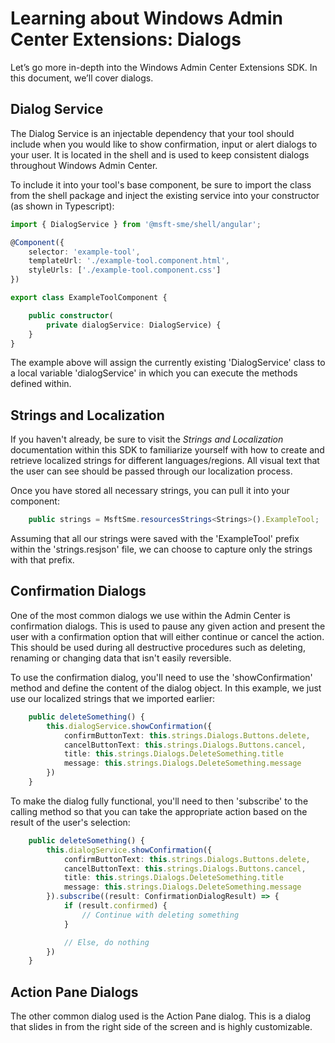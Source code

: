 # Learning about Windows Admin Center Extensions: Dialogs
Let’s go more in-depth into the Windows Admin Center Extensions SDK. In this document, we’ll cover dialogs.

## Dialog Service
The Dialog Service is an injectable dependency that your tool should include when you would like to show confirmation, input or alert dialogs to your user. It is located in the shell and is used to keep consistent dialogs throughout Windows Admin Center.

To include it into your tool's base component, be sure to import the class from the shell package and inject the existing service into your constructor (as shown in Typescript):

```ts
import { DialogService } from '@msft-sme/shell/angular';

@Component({
    selector: 'example-tool',
    templateUrl: './example-tool.component.html',
    styleUrls: ['./example-tool.component.css']
})

export class ExampleToolComponent {

    public constructor(
        private dialogService: DialogService) { 
    }
}
```

The example above will assign the currently existing 'DialogService' class to a local variable 'dialogService' in which you can execute the methods defined within.

## Strings and Localization
If you haven't already, be sure to visit the *Strings and Localization* documentation within this SDK to familiarize yourself with how to create and retrieve localized strings for different languages/regions. All visual text that the user can see should be passed through our localization process.

Once you have stored all necessary strings, you can pull it into your component:

```ts
    public strings = MsftSme.resourcesStrings<Strings>().ExampleTool;
```

Assuming that all our strings were saved with the 'ExampleTool' prefix within the 'strings.resjson' file, we can choose to capture only the strings with that prefix.

## Confirmation Dialogs
One of the most common dialogs we use within the Admin Center is confirmation dialogs. This is used to pause any given action and present the user with a confirmation option that will either continue or cancel the action. This should be used during all destructive procedures such as deleting, renaming or changing data that isn't easily reversible.

To use the confirmation dialog, you'll need to use the 'showConfirmation' method and define the content of the dialog object. In this example, we just use our localized strings that we imported earlier:

```ts
    public deleteSomething() {
        this.dialogService.showConfirmation({
            confirmButtonText: this.strings.Dialogs.Buttons.delete,
            cancelButtonText: this.strings.Dialogs.Buttons.cancel,
            title: this.strings.Dialogs.DeleteSomething.title
            message: this.strings.Dialogs.DeleteSomething.message
        })
    }
```

To make the dialog fully functional, you'll need to then 'subscribe' to the calling method so that you can take the appropriate action based on the result of the user's selection:

```ts
    public deleteSomething() {
        this.dialogService.showConfirmation({
            confirmButtonText: this.strings.Dialogs.Buttons.delete,
            cancelButtonText: this.strings.Dialogs.Buttons.cancel,
            title: this.strings.Dialogs.DeleteSomething.title
            message: this.strings.Dialogs.DeleteSomething.message
        }).subscribe((result: ConfirmationDialogResult) => {
            if (result.confirmed) {
                // Continue with deleting something
            }

            // Else, do nothing
        })
    }
```

## Action Pane Dialogs

The other common dialog used is the Action Pane dialog. This is a dialog that slides in from the right side of the screen and is highly customizable.